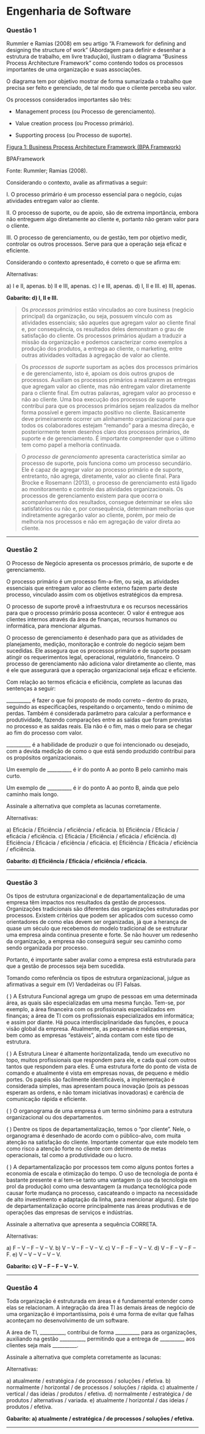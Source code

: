 # Engenharia de Software 

### **Questão 1**

Rummler e Ramias (2008) em seu artigo “A Framework for defining and designing the structure of work” (Abordagem para definir e desenhar a estrutura de trabalho, em livre tradução), ilustram o diagrama “Business Process Architecture Framework” como contendo todos os processos importantes de uma organização e suas associações.

O diagrama tem por objetivo mostrar de forma sumarizada o trabalho que precisa ser feito e gerenciado, de tal modo que o cliente perceba seu valor.

Os processos considerados importantes são três:

- Management process (ou Processo de gerenciamento).

- Value creation process (ou Processo primário).

- Supporting process (ou Processo de suporte).

[Figura 1: Business Process Architecture Framework (BPA Framework)](link)

BPAFramework

Fonte: Rummler; Ramias (2008).

Considerando o contexto, avalie as afirmativas a seguir:

I. O processo primário é um processo essencial para o negócio, cujas atividades entregam valor ao cliente.

II. O processo de suporte, ou de apoio, são de extrema importância, embora não entreguem algo diretamente ao cliente e, portanto não geram valor para o cliente.

III. O processo de gerenciamento, ou de gestão, tem por objetivo medir, controlar os outros processos. Serve para que a operação seja eficaz e eficiente.

Considerando o contexto apresentado, é correto o que se afirma em:

Alternativas:

a) I e II, apenas.
b) II e III, apenas.
c) I e III, apenas.
d) I, II e III.
e) III, apenas.

**Gabarito: d) I, II e III.**

>Os *processos primários* estão vinculados ao core business (negócio principal) da organização, ou seja, possuem vínculo com as atividades essenciais; são aqueles que agregam valor ao cliente final e, por consequência, os resultados deles demonstram o grau de satisfação do cliente. Os processos primários ajudam a traduzir a missão da organização e podemos caracterizar como exemplos a produção dos produtos, a entrega ao cliente, o marketing, entre outras atividades voltadas à agregação de valor ao cliente.

>Os *processos de suporte* suportam as ações dos processos primários e de gerenciamento, isto é, apoiam os dois outros grupos de processos. Auxiliam os processos primários a realizarem as entregas que agregam valor ao cliente, mas não entregam valor diretamente para o cliente final. Em outras palavras, agregam valor ao processo e não ao cliente. Uma boa execução dos processos de suporte contribui para que os processos primários sejam realizados da melhor forma possível e gerem impacto positivo no cliente. Basicamente deve primeiramente ocorrer um alinhamento organizacional para que todos os colaboradores estejam “remando” para a mesma direção, e posteriormente terem desenhos claro dos processos primários, de suporte e de gerenciamento. É importante compreender que o último tem como papel a melhoria continuada.

>O *processo de gerenciamento* apresenta característica similar ao processo de suporte, pois funciona como um processo secundário. Ele é capaz de agregar valor ao processo primário e de suporte, entretanto, não agrega, diretamente, valor ao cliente final. Para Brocke e Rosemann (2013), o processo de gerenciamento está ligado ao monitoramento e controle das atividades organizacionais. Os processos de gerenciamento existem para que ocorra o acompanhamento dos resultados, consegue determinar se eles são satisfatórios ou não e, por consequência, determinam melhorias que indiretamente agregarão valor ao cliente, porém, por meio de melhoria nos processos e não em agregação de valor direta ao cliente. 
---

### **Questão 2**

O Processo de Negócio apresenta os processos primário, de suporte e de gerenciamento.

O processo primário é um processo fim-a-fim, ou seja, as atividades essenciais que entregam valor ao cliente externo fazem parte deste processo, vinculado assim com os objetivos estratégicos da empresa.

O processo de suporte provê a infraestrutura e os recursos necessários para que o processo primário possa acontecer. O valor é entregue aos clientes internos através da área de finanças, recursos humanos ou informática, para mencionar algumas.

O processo de gerenciamento é desenhado para que as atividades de planejamento, medição, monitoração e controle do negócio sejam bem sucedidas. Ele assegura que os processos primário e de suporte possam atingir os requerimentos legal, operacional, regulatório, financeiro. O processo de gerenciamento não adiciona valor diretamente ao cliente, mas é ele que assegurará que a operação organizacional seja eficaz e eficiente.

Com relação ao termos eficácia e eficiência, complete as lacunas das sentenças a seguir:

__________ é fazer o que foi proposto de modo correto – dentro do prazo, seguindo as especificações, respeitando o orçamento, tendo o mínimo de perdas. Também é considerada parâmetro para calcular a performance e produtividade, fazendo comparações entre as saídas que foram previstas no processo e as saídas reais. Ela não é o fim, mas o meio para se chegar ao fim do processo com valor.

__________ é a habilidade de produzir o que foi intencionado ou desejado, com a devida medição de como o que está sendo produzido contribui para os propósitos organizacionais.

Um exemplo de __________ é ir do ponto A ao ponto B pelo caminho mais curto.

Um exemplo de __________ é ir do ponto A ao ponto B, ainda que pelo caminho mais longo.

Assinale a alternativa que completa as lacunas corretamente.

Alternativas:

a) Eficácia / Eficiência / eficiência / eficácia.
b) Eficiência / Eficácia / eficácia / eficiência.
c) Eficácia / Eficiência / eficácia / eficiência.
d) Eficiência / Eficácia / eficiência / eficácia.
e) Eficiência / Eficácia / eficiência / eficiência.

**Gabarito: d) Eficiência / Eficácia / eficiência / eficácia.**

---

### **Questão 3**

Os tipos de estrutura organizacional e de departamentalização de uma empresa têm impactos nos resultados da gestão de processos. Organizações tradicionais são diferentes das organizações estruturadas por processos. Existem critérios que podem ser aplicados com sucesso como orientadores de como elas devem ser organizadas, já que a herança de quase um século que recebemos do modelo tradicional de se estruturar uma empresa ainda continua presente e forte. Se não houver um redesenho da organização, a empresa não conseguirá seguir seu caminho como sendo organizada por processo.

Portanto, é importante saber avaliar como a empresa está estruturada para que a gestão de processos seja bem sucedida.

Tomando como referência os tipos de estrutura organizacional, julgue as afirmativas a seguir em (V) Verdadeiras ou (F) Falsas.

(   ) A Estrutura Funcional agrega um grupo de pessoas em uma determinada área, as quais são especializadas em uma mesma função. Tem-se, por exemplo, a área financeira com os profissionais especializados em finanças; a área de TI com os profissionais especializados em informática; e assim por diante. Há pouca interdisciplinaridade das funções, e pouca visão global da empresa. Atualmente, as pequenas e médias empresas, bem como as empresas “estáveis”, ainda contam com este tipo de estrutura.

(   ) A Estrutura Linear é altamente horizontalizada, tendo um executivo no topo, muitos profissionais que respondem para ele, e cada qual com outros tantos que respondem para eles. É uma estrutura forte do ponto de vista de comando e atualmente é vista em empresas novas, de pequeno e médio portes. Os papéis são facilmente identificáveis, a implementação é considerada simples, mas apresentam pouca inovação (pois as pessoas esperam as ordens, e não tomam iniciativas inovadoras) e carência de comunicação rápida e eficiente.

(   ) O organograma de uma empresa é um termo sinônimo para a estrutura organizacional ou dos departamentos.

(   ) Dentre os tipos de departamentalização, temos o “por cliente”. Nele, o organograma é desenhado de acordo com o público-alvo, com muita atenção na satisfação do cliente. Importante comentar que este modelo tem como risco a atenção forte no cliente com detrimento de metas operacionais, tal como a produtividade ou o lucro.

(   ) A departamentalização por processos tem como alguns pontos fortes a economia de escala e otimização do tempo. O uso de tecnologia de ponta é bastante presente e aí tem-se tanto uma vantagem (o uso da tecnologia em prol da produção) como uma desvantagem (a mudança tecnológica pode causar forte mudança no processo, cascateando o impacto na necessidade de alto investimento e adaptação da linha, para mencionar alguns). Este tipo de departamentalização ocorre principalmente nas áreas produtivas e de operações das empresas de serviços e indústrias.

Assinale a alternativa que apresenta a sequência CORRETA.

Alternativas:

a) F – V – F – V – V.
b) V – V – F – V – V.
c) V – F – F – V – V.
d) V – F – V – F – F.
e) V – V – V – V – V.

**Gabarito: c) V – F – F – V – V.**

---

### **Questão 4**

Toda organização é estruturada em áreas e é fundamental entender como elas se relacionam. A integração da área TI às demais áreas de negócio de uma organização é importantíssima, pois é uma forma de evitar que falhas aconteçam no desenvolvimento de um software.

A área de TI, __________, contribui de forma __________ para as organizações, auxiliando na gestão __________, permitindo que a entrega de __________ aos clientes seja mais __________.

Assinale a alternativa que completa corretamente as lacunas:

Alternativas:

a) atualmente / estratégica / de processos / soluções / efetiva.
b) normalmente / horizontal / de processos / soluções / rápida.
c) atualmente / vertical / das ideias / produtos / efetiva.
d) normalmente / estratégica / de produtos / alternativas / variada.
e) atualmente / horizontal / das ideias / produtos / efetiva.

**Gabarito: a) atualmente / estratégica / de processos / soluções / efetiva.**

---
